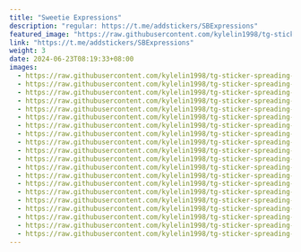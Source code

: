 ```yaml
---
title: "Sweetie Expressions"
description: "regular: https://t.me/addstickers/SBExpressions"
featured_image: "https://raw.githubusercontent.com/kylelin1998/tg-sticker-spreading-worldwide-images/main/img/ac3f4834-2fec-43f6-bb82-c28dec491e3a.jpg"
link: "https://t.me/addstickers/SBExpressions"
weight: 3
date: 2024-06-23T08:19:33+08:00
images:
  - https://raw.githubusercontent.com/kylelin1998/tg-sticker-spreading-worldwide-images/main/img/ac3f4834-2fec-43f6-bb82-c28dec491e3a.jpg
  - https://raw.githubusercontent.com/kylelin1998/tg-sticker-spreading-worldwide-images/main/img/45e2b761-13fd-441d-b68d-1690991ee40a.jpg
  - https://raw.githubusercontent.com/kylelin1998/tg-sticker-spreading-worldwide-images/main/img/0705bc0c-d2cd-46b3-9de1-bf244d049f39.jpg
  - https://raw.githubusercontent.com/kylelin1998/tg-sticker-spreading-worldwide-images/main/img/ddc10e09-cebd-4f64-af87-a1dfbe6be812.jpg
  - https://raw.githubusercontent.com/kylelin1998/tg-sticker-spreading-worldwide-images/main/img/b034b054-48b6-49e4-bf0f-529365641a32.jpg
  - https://raw.githubusercontent.com/kylelin1998/tg-sticker-spreading-worldwide-images/main/img/60f889a7-5ff3-4721-8f89-7bd81b67f0db.jpg
  - https://raw.githubusercontent.com/kylelin1998/tg-sticker-spreading-worldwide-images/main/img/f0c91f02-5b14-41b2-8008-feec29c0cd26.jpg
  - https://raw.githubusercontent.com/kylelin1998/tg-sticker-spreading-worldwide-images/main/img/9edd27a7-1725-429e-b234-720f56b7e4bf.jpg
  - https://raw.githubusercontent.com/kylelin1998/tg-sticker-spreading-worldwide-images/main/img/36991980-11b5-4bc7-99d1-a202416addbf.jpg
  - https://raw.githubusercontent.com/kylelin1998/tg-sticker-spreading-worldwide-images/main/img/01ec3708-6261-4544-8005-90ce3f6a9cac.jpg
  - https://raw.githubusercontent.com/kylelin1998/tg-sticker-spreading-worldwide-images/main/img/5f33197b-b5fd-4399-889b-9ad31cc34ef8.jpg
  - https://raw.githubusercontent.com/kylelin1998/tg-sticker-spreading-worldwide-images/main/img/e7466dcc-df16-4cef-9e88-6bb0df0d3d2b.jpg
  - https://raw.githubusercontent.com/kylelin1998/tg-sticker-spreading-worldwide-images/main/img/7e886dcd-18a9-48b9-8a87-e758f0522448.jpg
  - https://raw.githubusercontent.com/kylelin1998/tg-sticker-spreading-worldwide-images/main/img/3f49a54c-a962-4c41-93d7-e725fe96089d.jpg
  - https://raw.githubusercontent.com/kylelin1998/tg-sticker-spreading-worldwide-images/main/img/d6c2f99e-a025-460f-befe-19d073ce8d88.jpg
  - https://raw.githubusercontent.com/kylelin1998/tg-sticker-spreading-worldwide-images/main/img/9259773a-1f5b-4f8e-8d9b-0dc3cf17a44c.jpg
  - https://raw.githubusercontent.com/kylelin1998/tg-sticker-spreading-worldwide-images/main/img/7c502b42-a6a4-43e6-98c3-5696c73de8e0.jpg
  - https://raw.githubusercontent.com/kylelin1998/tg-sticker-spreading-worldwide-images/main/img/55d82be1-1958-4954-a255-9be9f8468acb.jpg
  - https://raw.githubusercontent.com/kylelin1998/tg-sticker-spreading-worldwide-images/main/img/292bfb78-74b9-4a22-8592-8d172c3e4739.jpg
  - https://raw.githubusercontent.com/kylelin1998/tg-sticker-spreading-worldwide-images/main/img/c436c8a6-f804-425c-b2a0-c7cd069d3093.jpg
---
```

